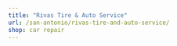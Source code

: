 ```yaml
---
title: "Rivas Tire & Auto Service"
url: /san-antonio/rivas-tire-and-auto-service/
shop: car repair
---
```

